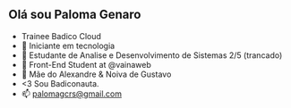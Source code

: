 ## Olá sou Paloma Genaro

- Trainee Badico Cloud
- 🌱 Iniciante em tecnologia
- 👋 Estudante de Analise e Desenvolvimento de Sistemas 2/5 (trancado)
- 👀 Front-End Student at @vainaweb
- 💞️ Mãe do Alexandre & Noiva de Gustavo
- <3  Sou Badiconauta.
- 📫 palomagcrs@gmail.com


